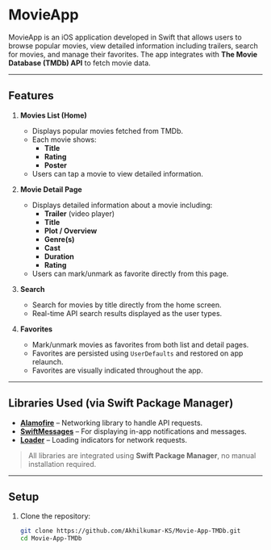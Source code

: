 # MovieApp

MovieApp is an iOS application developed in Swift that allows users to browse popular movies, view detailed information including trailers, search for movies, and manage their favorites. The app integrates with **The Movie Database (TMDb) API** to fetch movie data.

---

## Features

1. **Movies List (Home)**
   - Displays popular movies fetched from TMDb.
   - Each movie shows:
     - **Title**   
     - **Rating**  
     - **Poster**
   - Users can tap a movie to view detailed information.

2. **Movie Detail Page**
   - Displays detailed information about a movie including:
     - **Trailer** (video player)  
     - **Title**  
     - **Plot / Overview**  
     - **Genre(s)**  
     - **Cast**  
     - **Duration**  
     - **Rating**
   - Users can mark/unmark as favorite directly from this page.

3. **Search**
   - Search for movies by title directly from the home screen.
   - Real-time API search results displayed as the user types.

4. **Favorites**
   - Mark/unmark movies as favorites from both list and detail pages.
   - Favorites are persisted using `UserDefaults` and restored on app relaunch.
   - Favorites are visually indicated throughout the app.

---

## Libraries Used (via Swift Package Manager)

- **[Alamofire](https://github.com/Alamofire/Alamofire)** – Networking library to handle API requests.
- **[SwiftMessages](https://github.com/SwiftKickMobile/SwiftMessages)** – For displaying in-app notifications and messages.
- **[Loader](https://github.com/your-loader-package)** – Loading indicators for network requests.

> All libraries are integrated using **Swift Package Manager**, no manual installation required.

---

## Setup

1. Clone the repository:  
   ```bash
   git clone https://github.com/Akhilkumar-KS/Movie-App-TMDb.git
   cd Movie-App-TMDb

